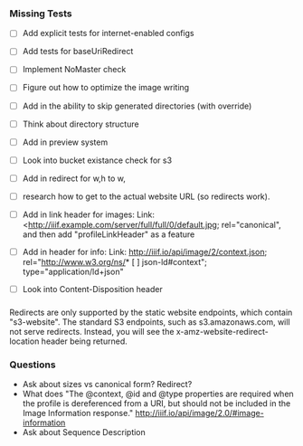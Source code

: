 ### Missing Tests
* [ ] Add explicit tests for internet-enabled configs
* [ ] Add tests for baseUriRedirect
* [ ] Implement NoMaster check
* [ ] Figure out how to optimize the image writing
* [ ] Add in the ability to skip generated directories (with override)
* [ ] Think about directory structure
* [ ] Add in preview system
* [ ] Look into bucket existance check for s3
* [ ] Add in redirect for w,h to w,
* [ ] research how to get to the actual website URL (so redirects work).
* [ ] Add in link header for images: Link: <http://iiif.example.com/server/full/full/0/default.jpg; rel="canonical", and then add "profileLinkHeader" as a feature
* [ ] Add in header for info: Link: <http://iiif.io/api/image/2/context.json>; rel="http://www.w3.org/ns/* [ ] json-ld#context"; type="application/ld+json"
* [ ] Look into Content-Disposition header


###

Redirects are only supported by the static website endpoints, which contain "s3-website". The standard S3 endpoints, such as s3.amazonaws.com, will not serve redirects. Instead, you will see the x-amz-website-redirect-location header being returned.


### Questions
* Ask about sizes vs canonical form?  Redirect?
* What does "The @context, @id and @type properties are required when the profile is dereferenced from a URI, but should not be included in the Image Information response." <http://iiif.io/api/image/2.0/#image-information>
* Ask about Sequence Description
